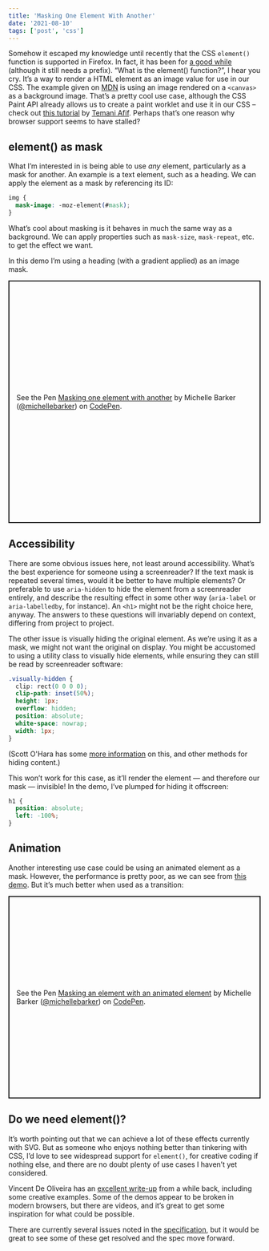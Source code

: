 ```yaml
---
title: 'Masking One Element With Another'
date: '2021-08-10'
tags: ['post', 'css']
---
```


Somehow it escaped my knowledge until recently that the CSS `element()` function is supported in Firefox. In fact, it has been for [a good while](<https://caniuse.com/?search=element()>) (although it still needs a prefix). “What is the element() function?”, I hear you cry. It’s a way to render a HTML element as an image value for use in our CSS. The example given on [MDN](<https://developer.mozilla.org/en-US/docs/Web/CSS/element()>) is using an image rendered on a `<canvas>` as a background image. That’s a pretty cool use case, although the CSS Paint API already allows us to create a paint worklet and use it in our CSS – check out [this tutorial](https://css-tricks.com/exploring-the-css-paint-api-image-fragmentation-effect/) by [Temani Afif](https://www.temani-afif.com/). Perhaps that’s one reason why browser support seems to have stalled?

## element() as mask

What I’m interested in is being able to use _any_ element, particularly as a mask for another. An example is a text element, such as a heading. We can apply the element as a mask by referencing its ID:

```css
img {
  mask-image: -moz-element(#mask);
}
```

What’s cool about masking is it behaves in much the same way as a background. We can apply properties such as `mask-size`, `mask-repeat`, etc. to get the effect we want.

In this demo I’m using a heading (with a gradient applied) as an image mask.

<p class="codepen" data-height="484" data-default-tab="html,result" data-slug-hash="QWvzzVM" data-user="michellebarker" style="height: 484px; box-sizing: border-box; display: flex; align-items: center; justify-content: center; border: 2px solid; margin: 1em 0; padding: 1em;">
  <span>See the Pen <a href="https://codepen.io/michellebarker/pen/QWvzzVM">
  Masking one element with another</a> by Michelle Barker (<a href="https://codepen.io/michellebarker">@michellebarker</a>)
  on <a href="https://codepen.io">CodePen</a>.</span>
</p>
<script async src="https://cpwebassets.codepen.io/assets/embed/ei.js"></script>

## Accessibility

There are some obvious issues here, not least around accessibility. What’s the best experience for someone using a screenreader? If the text mask is repeated several times, would it be better to have multiple elements? Or preferable to use `aria-hidden` to hide the element from a screenreader entirely, and describe the resulting effect in some other way (`aria-label` or `aria-labelledby`, for instance). An `<h1>` might not be the right choice here, anyway. The answers to these questions will invariably depend on context, differing from project to project.

The other issue is visually hiding the original element. As we’re using it as a mask, we might not want the original on display. You might be accustomed to using a utility class to visually hide elements, while ensuring they can still be read by screenreader software:

```css
.visually-hidden {
  clip: rect(0 0 0 0);
  clip-path: inset(50%);
  height: 1px;
  overflow: hidden;
  position: absolute;
  white-space: nowrap;
  width: 1px;
}
```

(Scott O'Hara has some [more information](https://www.scottohara.me/blog/2017/04/14/inclusively-hidden.html) on this, and other methods for hiding content.)

This won’t work for this case, as it’ll render the element — and therefore our mask — invisible! In the demo, I’ve plumped for hiding it offscreen:

```css
h1 {
  position: absolute;
  left: -100%;
}
```

## Animation

Another interesting use case could be using an animated element as a mask. However, the performance is pretty poor, as we can see from [this demo](https://codepen.io/michellebarker/pen/ZEKwzQm). But it’s much better when used as a transition:

<p class="codepen" data-height="404" data-default-tab="html,result" data-slug-hash="xxdMKRK" data-user="michellebarker" style="height: 404px; box-sizing: border-box; display: flex; align-items: center; justify-content: center; border: 2px solid; margin: 1em 0; padding: 1em;">
  <span>See the Pen <a href="https://codepen.io/michellebarker/pen/xxdMKRK">
  Masking an element with an animated element</a> by Michelle Barker (<a href="https://codepen.io/michellebarker">@michellebarker</a>)
  on <a href="https://codepen.io">CodePen</a>.</span>
</p>
<script async src="https://cpwebassets.codepen.io/assets/embed/ei.js"></script>

## Do we need element()?

It’s worth pointing out that we can achieve a lot of these effects currently with SVG. But as someone who enjoys nothing better than tinkering with CSS, I’d love to see widespread support for `element()`, for creative coding if nothing else, and there are no doubt plenty of use cases I haven’t yet considered.

Vincent De Oliveira has an [excellent write-up](https://iamvdo.me/en/blog/css-element-function) from a while back, including some creative examples. Some of the demos appear to be broken in modern browsers, but there are videos, and it’s great to get some inspiration for what could be possible.

There are currently several issues noted in the [specification](https://www.w3.org/TR/css-images-4/#element-notation), but it would be great to see some of these get resolved and the spec move forward.
